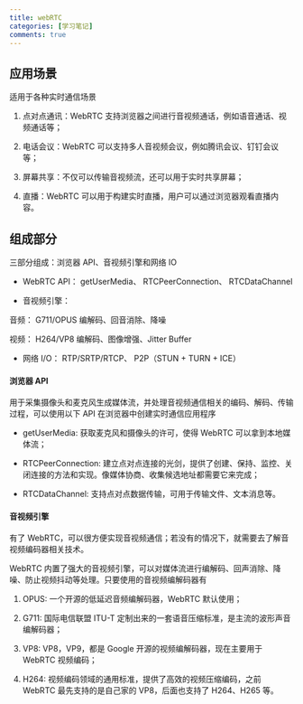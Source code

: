 ```yaml
---
title: webRTC
categories: [学习笔记]
comments: true
---
```


## 应用场景

适用于各种实时通信场景

1. 点对点通讯：WebRTC 支持浏览器之间进行音视频通话，例如语音通话、视频通话等；

2. 电话会议：WebRTC 可以支持多人音视频会议，例如腾讯会议、钉钉会议等；

3. 屏幕共享：不仅可以传输音视频流，还可以用于实时共享屏幕；

4. 直播：WebRTC 可以用于构建实时直播，用户可以通过浏览器观看直播内容。

## 组成部分

三部分组成：浏览器 API、音视频引擎和网络 IO

- WebRTC API： getUserMedia、 RTCPeerConnection、 RTCDataChannel

- 音视频引擎：

音频： G711/OPUS 编解码、回音消除、降噪

视频： H264/VP8 编解码、图像增强、Jitter Buffer

- 网络 I/O： RTP/SRTP/RTCP、 P2P（STUN + TURN + ICE）

#### 浏览器 API

用于采集摄像头和麦克风生成媒体流，并处理音视频通信相关的编码、解码、传输过程，可以使用以下 API 在浏览器中创建实时通信应用程序

- getUserMedia: 获取麦克风和摄像头的许可，使得 WebRTC 可以拿到本地媒体流；

- RTCPeerConnection: 建立点对点连接的光剑，提供了创建、保持、监控、关闭连接的方法和实现。像媒体协商、收集候选地址都需要它来完成；

- RTCDataChannel: 支持点对点数据传输，可用于传输文件、文本消息等。

#### 音视频引擎

有了 WebRTC，可以很方便实现音视频通信；若没有的情况下，就需要去了解音视频编码器相关技术。

WebRTC 内置了强大的音视频引擎，可以对媒体流进行编解码、回声消除、降噪、防止视频抖动等处理。只要使用的音视频编解码器有

1. OPUS: 一个开源的低延迟音频编解码器，WebRTC 默认使用；

2. G711: 国际电信联盟 ITU-T 定制出来的一套语音压缩标准，是主流的波形声音编解码器；

3. VP8: VP8，VP9，都是 Google 开源的视频编解码器，现在主要用于 WebRTC 视频编码；

4. H264: 视频编码领域的通用标准，提供了高效的视频压缩编码，之前 WebRTC 最先支持的是自己家的 VP8，后面也支持了 H264、H265 等。
